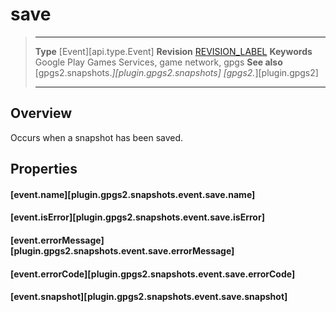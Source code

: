 # save

> --------------------- ------------------------------------------------------------------------------------------
> __Type__              [Event][api.type.Event]
> __Revision__          [REVISION_LABEL](REVISION_URL)
> __Keywords__          Google Play Games Services, game network, gpgs
> __See also__          [gpgs2.snapshots.*][plugin.gpgs2.snapshots]
>                       [gpgs2.*][plugin.gpgs2]
> --------------------- ------------------------------------------------------------------------------------------

## Overview

Occurs when a snapshot has been saved.

## Properties

#### [event.name][plugin.gpgs2.snapshots.event.save.name]

#### [event.isError][plugin.gpgs2.snapshots.event.save.isError]

#### [event.errorMessage][plugin.gpgs2.snapshots.event.save.errorMessage]

#### [event.errorCode][plugin.gpgs2.snapshots.event.save.errorCode]

#### [event.snapshot][plugin.gpgs2.snapshots.event.save.snapshot]